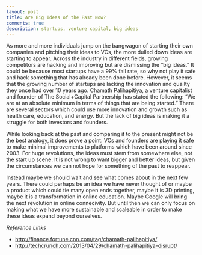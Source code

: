 ```yaml
---
layout: post
title: Are Big Ideas of the Past Now?
comments: true
description: startups, venture capital, big ideas
---
```


As more and more individuals jump on the bangwagon of starting their own companies and pitching their ideas to VCs, the more dulled down ideas are starting to appear. Across the industry in different fields, growing competitors are hacking and improving but are dismissing the “big ideas.” It could be because most startups have a 99% fail rate, so why not play it safe and hack something that has already been done before. However, it seems that the growing number of startups are lacking the innovation and quailty they once had over 10 years ago. Chamath Palihapitiya, a venture capitalist and founder of The Social+Capital Partnership has stated the following: “We are at an absolute minimum in terms of things that are being started.” There are several sectors which could use more innovation and growth such as health care, education, and energy. But the lack of big ideas is making it a struggle for both investors and founders.

While looking back at the past and comparing it to the present might not be the best analogy, it does prove a point. VCs and founders are playing it safe to make minimal improvements to platforms which have been around since 2003. For huge revolutions, the ideas must stem from somewhere else, not the start up scene. It is not wrong to want bigger and better ideas, but given the circumstances we can not hope for something of the past to reappear.

Instead maybe we should wait and see what comes about in the next few years. There could perhaps be an idea we have never thought of or maybe a product which could tie many open ends together, maybe it is 3D printing, maybe it is a transformation in online education. Maybe Google will bring the next revolution in online connecivity. But until then we can only focus on making what we have more sustainable and scaleable in order to make these ideas expand beyond ourselves.

*Reference Links*

* <http://finance.fortune.cnn.com/tag/chamath-palihapitiya/>
* <http://techcrunch.com/2013/04/29/chamath-palihapitiya-disrupt/>

